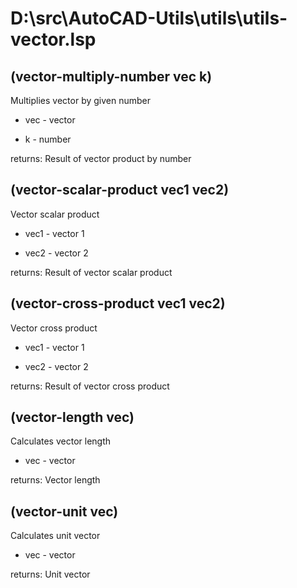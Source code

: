 # D:\src\AutoCAD-Utils\utils\utils-vector.lsp
## (vector-multiply-number vec k)
Multiplies vector by given number
* vec - vector
* k - number
returns: Result of vector product by number
## (vector-scalar-product vec1 vec2)
Vector scalar product
* vec1 - vector 1
* vec2 - vector 2
returns: Result of vector scalar product
## (vector-cross-product vec1 vec2)
Vector cross product
* vec1 - vector 1
* vec2 - vector 2
returns: Result of vector cross product
## (vector-length vec)
Calculates vector length
* vec - vector
returns: Vector length
## (vector-unit vec)
Calculates unit vector
* vec - vector
returns: Unit vector
